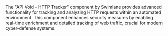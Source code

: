 The "API Void - HTTP Tracker" component by Swimlane provides advanced functionality for tracking and analyzing HTTP requests within an automated environment. This component enhances security measures by enabling real-time enrichment and detailed tracking of web traffic, crucial for modern cyber-defense systems.
